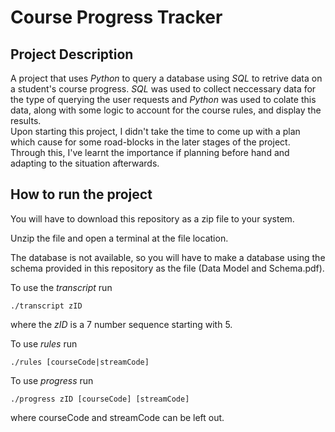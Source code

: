 # Course Progress Tracker
## Project Description
A project that uses *Python* to query a database using *SQL* to retrive data on a student's course progress. *SQL* was used to collect neccessary data for the type of querying the user requests and *Python* was used to colate this data, along with some logic to account for the course rules, and display the results.</br>
Upon starting this project, I didn't take the time to come up with a plan which cause for some road-blocks in the later stages of the project. Through this, I've learnt the importance if planning before hand and adapting to the situation afterwards.

## How to run the project
You will have to download this repository as a zip file to your system.

Unzip the file and open a terminal at the file location. 

The database is not available, so you will have to make a database using the schema provided in this repository as the file (Data Model and Schema.pdf).

To use the *transcript* run 
```shell
./transcript zID
```
where the *zID* is a 7 number sequence starting with 5.

To use *rules* run
```shell
./rules [courseCode|streamCode]
```

To use *progress* run
```shell
./progress zID [courseCode] [streamCode]
```
where courseCode and streamCode can be left out.

